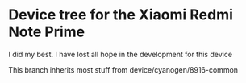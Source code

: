 # Device tree for the Xiaomi Redmi Note Prime

I did my best. I have lost all hope in the development for this device

This branch inherits most stuff from device/cyanogen/8916-common
